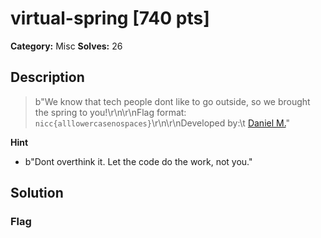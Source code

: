 # virtual-spring [740 pts]

**Category:** Misc
**Solves:** 26

## Description
>b"We know that tech people dont like to go outside, so we brought the spring to you!\r\n\r\nFlag format: `nicc{alllowercasenospaces}`\r\n\r\nDeveloped by:\t [Daniel M.](https://github.com/dmarriello)"

**Hint**
* b"Dont overthink it. Let the code do the work, not you."

## Solution

### Flag

